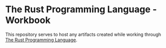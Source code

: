 The Rust Programming Language - Workbook
========================================

This repository serves to host any artifacts created while working through [The Rust Programming Language](https://doc.rust-lang.org/book/).